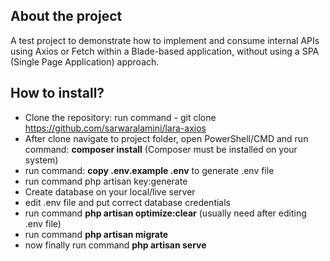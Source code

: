 ## About the project
A test project to demonstrate how to implement and consume internal APIs using Axios or Fetch within a Blade-based application, without using a SPA (Single Page Application) approach.

## How to install?

-   Clone the repository: run command - git clone https://github.com/sarwaralamini/lara-axios
-   After clone navigate to project folder, open PowerShell/CMD and run command: **composer install** (Composer must be installed on your system)
-   run command: **copy .env.example .env** to generate .env file
-   run command php artisan key:generate
-   Create database on your local/live server
-   edit .env file and put correct database credentials
-   run command **php artisan optimize:clear** (usually need after editing .env file)
-   run command **php artisan migrate**
-   now finally run command **php artisan serve**
